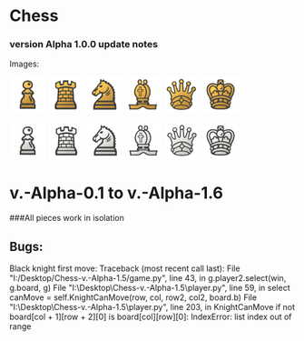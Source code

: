 # Chess
### version Alpha 1.0.0 update notes
Images:

![alt text](https://github.com/KerneyJ/Chess/blob/v.-Alpha-0.3/Images/BPawn.png "Logo Title Text 1")
![alt text](https://github.com/KerneyJ/Chess/blob/v.-Alpha-0.3/Images/BRook.png "Logo Title Text 1")
![alt text](https://github.com/KerneyJ/Chess/blob/v.-Alpha-0.3/Images/BKnight.png "Logo Title Text 1")
![alt text](https://github.com/KerneyJ/Chess/blob/v.-Alpha-0.3/Images/BBishop.png "Logo Title Text 1")
![alt text](https://github.com/KerneyJ/Chess/blob/v.-Alpha-0.3/Images/BQueen.png "Logo Title Text 1")
![alt text](https://github.com/KerneyJ/Chess/blob/v.-Alpha-0.3/Images/BKing.png "Logo Title Text 1")

![alt text](https://github.com/KerneyJ/Chess/blob/v.-Alpha-0.3/Images/WPawn.png "Logo Title Text 1")
![alt text](https://github.com/KerneyJ/Chess/blob/v.-Alpha-0.3/Images/WRook.png "Logo Title Text 1")
![alt text](https://github.com/KerneyJ/Chess/blob/v.-Alpha-0.3/Images/WKnight.png "Logo Title Text 1")
![alt text](https://github.com/KerneyJ/Chess/blob/v.-Alpha-0.3/Images/WBishop.png "Logo Title Text 1")
![alt text](https://github.com/KerneyJ/Chess/blob/v.-Alpha-0.3/Images/WQueen.png "Logo Title Text 1")
![alt text](https://github.com/KerneyJ/Chess/blob/v.-Alpha-0.3/Images/WKing.png "Logo Title Text 1")


# v.-Alpha-0.1 to v.-Alpha-1.6
###All pieces work in isolation

## Bugs:
Black knight first move:
Traceback (most recent call last):
  File "I:/Desktop/Chess-v.-Alpha-1.5/game.py", line 43, in <module>
    g.player2.select(win, g.board, g)
  File "I:\Desktop\Chess-v.-Alpha-1.5\player.py", line 59, in select
    canMove = self.KnightCanMove(row, col, row2, col2, board.b)
  File "I:\Desktop\Chess-v.-Alpha-1.5\player.py", line 203, in KnightCanMove
    if not board[col + 1][row + 2][0] is board[col][row][0]:
IndexError: list index out of range

